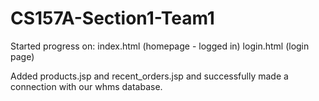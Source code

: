 # CS157A-Section1-Team1

Started progress on:
index.html (homepage - logged in)
login.html (login page)

Added products.jsp and recent_orders.jsp and successfully made a connection with our whms database.
